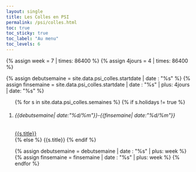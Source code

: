 ```yaml
---
layout: single
title: Les Colles en PSI
permalink: /psi/colles.html
toc: true
toc_sticky: true
toc_label: "Au menu"
toc_levels: 6
---
```



{% assign week = 7 | times: 86400 %}
{% assign 4jours = 4 | times: 86400 %}

{% assign debutsemaine = site.data.psi_colles.startdate | date : "%s" %}
{% assign finsemaine = site.data.psi_colles.startdate | date : "%s" | plus: 4jours | date: "%s" %}

<ol>
{% for s in site.data.psi_colles.semaines %}
{% if s.holidays != true %}
<li>
<h6>{{debutsemaine| date:"%d/%m"}}-{{finsemaine| date:"%d/%m"}}</h6>
<a href="./psi_doc/colle{{s.number}}.pdf">{{s.title}}</a>
</li>
{% else %}
{{s.title}}
{% endif %}

{% assign debutsemaine = debutsemaine | date : "%s" | plus: week %}
{% assign finsemaine = finsemaine | date : "%s" | plus: week %}
{% endfor %}
</ol>
